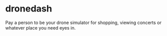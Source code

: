# dronedash
Pay a person to be your drone simulator for shopping, viewing concerts or whatever place you need eyes in.
